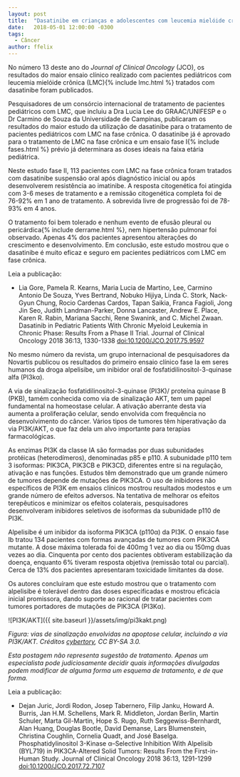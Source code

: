 ```yaml
---
layout: post
title:  "Dasatinibe em crianças e adolescentes com leucemia mielóide crônica"
date:   2018-05-01 12:00:00 -0300
tags:
  - Câncer
author: ffelix
---
```


No número 13 deste ano do _Journal of Clinical Oncology_ (JCO), os resultados do maior ensaio clínico realizado com pacientes pediátricos com leucemia mielóide crônica (LMC){% include lmc.html %} tratados com dasatinibe foram publicados.
<!--more-->

Pesquisadores de um consórcio internacional de tratamento de pacientes pediátricos com LMC, que incluiu a Dra Lucia Lee do GRAAC/UNIFESP e o Dr Carmino de Souza da Universidade de Campinas, publicaram os resultados do maior estudo da utilização de dasatinibe para o tratamento de pacientes pediátricos com LMC na fase crônica. O dasatinibe já é aprovado para o tratamento de LMC na fase crônica e um ensaio fase I{% include fases.html %} prévio já determinara as doses ideais na faixa etária pediátrica.

Neste estudo fase II, 113 pacientes com LMC na fase crônica foram tratados com dasatinibe suspensão oral após diagnóstico inicial ou após desenvolverem resistência ao imatinibe. A resposta citogenética foi atingida com 3-6 meses de tratamento e a remissão citogenética completa foi de 76-92% em 1 ano de tratamento. A sobrevida livre de progressão foi de 78-93% em 4 anos.

O tratamento foi bem tolerado e nenhum evento de efusão pleural ou pericárdica{% include derrame.html %}, nem hipertensão pulmonar foi observado. Apenas 4% dos pacientes apresentou alterações do crescimento e desenvolvimento. Em conclusão, este estudo mostrou que o dasatinibe é muito eficaz e seguro em pacientes pediátricos com LMC em fase crônica.

Leia a publicação:
- Lia Gore, Pamela R. Kearns, Maria Lucia de Martino, Lee, Carmino Antonio De Souza, Yves Bertrand, Nobuko Hijiya, Linda C. Stork, Nack-Gyun Chung, Rocio Cardenas Cardos, Tapan Saikia, Franca Fagioli, Jong Jin Seo, Judith Landman-Parker, Donna Lancaster, Andrew E. Place, Karen R. Rabin, Mariana Sacchi, Rene Swanink, and C. Michel Zwaan. Dasatinib in Pediatric Patients With Chronic Myeloid Leukemia in Chronic Phase: Results From a Phase II Trial. Journal of Clinical Oncology 2018 36:13, 1330-1338 [doi:10.1200/JCO.2017.75.9597](http://doi.org/10.1200/JCO.2017.75.9597)

No mesmo número da revista, um grupo internacional de pesquisadores da Novartis publicou os resultados do primeiro ensaio clínico fase Ia em seres humanos da droga alpelisibe, um inibidor oral de fosfatidilinositol-3-quinase alfa (PI3k&alpha;).

A via de sinalização fosfatidilinositol-3-quinase (PI3K)/ proteína quinase B (PKB), tamém conhecida como via de sinalização AKT, tem um papel fundamental na homeostase celular. A ativação aberrante desta via aumenta a proliferação celular, sendo envolvida com frequência no desenvolvimento do câncer. Vários tipos de tumores têm hiperativação da via PI3K/AKT, o que faz dela um alvo importante para terapias farmacológicas.

As enzimas PI3K da classe IA são formadas por duas subunidades protéicas (heterodímeros), denominadas p85 e p110. A subunidade p110 tem 3 isoformas: PIK3CA, PIK3CB e PIK3CD, diferentes entre si na regulação, ativação e nas funções. Estudos têm demonstrado que um grande número de tumores depende de mutações de PIK3CA. O uso de inibidores não específicos de PI3K em ensaios clínicos mostrou resultados modestos e um grande número de efeitos adversos. Na tentativa de melhorar os efeitos terepêuticos e minimizar os efeitos colaterais, pesquisadores desenvolveram inibidores seletivos de isoformas da subunidade p110 de PI3K.

Alpelisibe é um inibidor da isoforma PIK3CA (p110&alpha;) da PI3K. O ensaio fase Ib tratou 134 pacientes com formas avançadas de tumores com PIK3CA mutante. A dose máxima tolerada foi de 400mg 1 vez ao dia ou 150mg duas vezes ao dia. Cinquenta por cento dos pacientes obtiveram estabilização da doença, enquanto 6% tiveram resposta objetiva (remissão total ou parcial). Cerca de 13% dos pacientes apresentaram toxicidade limitantes da dose.

Os autores concluíram que este estudo mostrou que o tratamento com alpelisibe é tolerável dentro das doses especificadas e mostrou eficácia inicial promissora, dando suporte ao racional de tratar pacientes com tumores portadores de mutações de PIK3CA (PI3K&alpha;).

![PI3K/AKT]({{ site.baseurl }}/assets/img/pi3kakt.png)

*Figura: vias de sinalização envolvidas na apoptose celular, incluindo a via PI3K/AKT. Créditos [cybertory](https://en.wikipedia.org/wiki/Phosphoinositide_3-kinase#/media/File:Signal_transduction_pathways.svg), CC BY-SA 3.0.*

_Esta postagem não representa sugestão de tratamento. Apenas um especialista pode judiciosamente decidir quais informações divulgadas podem modificar de alguma forma um esquema de tratamento, e de que forma._

Leia a publicação:
- Dejan Juric, Jordi Rodon, Josep Tabernero, Filip Janku, Howard A. Burris, Jan H.M. Schellens, Mark R. Middleton, Jordan Berlin, Martin Schuler, Marta Gil-Martin, Hope S. Rugo, Ruth Seggewiss-Bernhardt, Alan Huang, Douglas Bootle, David Demanse, Lars Blumenstein, Christina Coughlin, Cornelia Quadt, and José Baselga. Phosphatidylinositol 3-Kinase α–Selective Inhibition With Alpelisib (BYL719) in PIK3CA-Altered Solid Tumors: Results From the First-in-Human Study. Journal of Clinical Oncology 2018 36:13, 1291-1299 [doi:10.1200/JCO.2017.72.7107](http://doi.org/10.1200/JCO.2017.72.7107)
